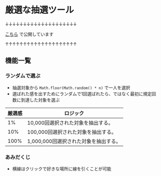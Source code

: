 # 厳選な抽選ツール
↓↓↓↓↓↓↓↓↓↓↓↓↓↓↓↓↓↓↓↓

[こちら](https://masakurapa.github.io/genseisan-svelte/public/) で公開しています

↑↑↑↑↑↑↑↑↑↑↑↑↑↑↑↑↑↑↑↑

## 機能一覧

### ランダムで選ぶ
- 抽選対象から `Math.floor(Math.random() * n)` で一人を選択
- 選ばれた感を出すためにランダムで1回選ばれたら、ではなく最初に規定回数に到達した対象を選ぶ

厳選感 | ロジック
---|---
1%  |10,000回選択された対象を抽出する。
10% | 100,000回選択された対象を抽出する。
100% | 1,000,000回選択された対象を抽出する。

### あみだくじ
- 横線はクリックで好きな場所に線を引くことが可能
